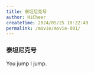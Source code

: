 ```yaml
---
title: 泰坦尼克号
author: HiCheer
createTime: 2024/05/25 18:22:49
permalink: /movie/movie-001/
---
```

### 泰坦尼克号 
You jump I jump.
